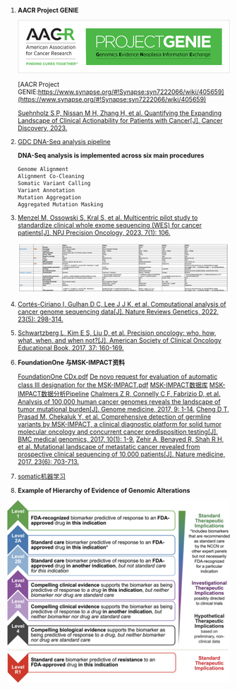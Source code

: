 1.  **AACR Project GENIE**

    ![AACR Project GENIE](./Large_GENIE_logo.jpg)

    [AACR Project GENIE:https://www.synapse.org/#!Synapse:syn7222066/wiki/405659](https://www.synapse.org/#!Synapse:syn7222066/wiki/405659)

    [Suehnholz S P, Nissan M H, Zhang H, et al. Quantifying the Expanding Landscape of Clinical Actionability for Patients with Cancer[J]. Cancer Discovery, 2023.](https://aacrjournals.org/cancerdiscovery/article/doi/10.1158/2159-8290.CD-23-0467/729589)

2.  [GDC DNA-Seq analysis pipeline](https://docs.gdc.cancer.gov/Data/Bioinformatics_Pipelines/DNA_Seq_Variant_Calling_Pipeline/)

    **DNA-Seq analysis is implemented across six main procedures**

        Genome Alignment
        Alignment Co-Cleaning
        Somatic Variant Calling
        Variant Annotation
        Mutation Aggregation
        Aggregated Mutation Masking

3.  [Menzel M, Ossowski S, Kral S, et al. Multicentric pilot study to standardize clinical whole exome sequencing (WES) for cancer patients[J]. NPJ Precision Oncology, 2023, 7(1): 106.](https://www.nature.com/articles/s41698-023-00457-x)

    ![wet-lab protocols](./protocols.png)
4. [Cortés-Ciriano I, Gulhan D C, Lee J J K, et al. Computational analysis of cancer genome sequencing data[J]. Nature Reviews Genetics, 2022, 23(5): 298-314.](https://www.nature.com/articles/s41576-021-00431-y)
5. [Schwartzberg L, Kim E S, Liu D, et al. Precision oncology: who, how, what, when, and when not?[J]. American Society of Clinical Oncology Educational Book, 2017, 37: 160-169. ](https://ascopubs.org/doi/abs/10.1200/EDBK_174176)
6. **FoundationOne 与MSK-IMPACT资料**

    [FoundationOne CDx.pdf](https://info.foundationmedicine.com/hubfs/FMI%20Labels/FoundationOne_CDx_Label_Technical_Info.pdf)
    [De novo request for evaluation of automatic class III designation for the MSK-IMPACT.pdf](ttps://www.accessdata.fda.gov/cdrh_docs/reviews/den170058.pdf)
    [MSK-IMPACT数据库](/http://www.cbioportal.org/study?id=msk_impact_2017)
    [MSK-IMPACT数据分析Pipeline](https://impact-pipeline.readthedocs.io/en/latest/index.html#)
    [Chalmers Z R, Connelly C F, Fabrizio D, et al. Analysis of 100,000 human cancer genomes reveals the landscape of tumor mutational burden[J]. Genome medicine, 2017, 9: 1-14.](https://link.springer.com/article/10.1186/s13073-017-0424-2)
    [Cheng D T, Prasad M, Chekaluk Y, et al. Comprehensive detection of germline variants by MSK-IMPACT, a clinical diagnostic platform for solid tumor molecular oncology and concurrent cancer predisposition testing[J]. BMC medical genomics, 2017, 10(1): 1-9.](https://bmcmedgenomics.biomedcentral.com/articles/10.1186/s12920-017-0271-4)
    [Zehir A, Benayed R, Shah R H, et al. Mutational landscape of metastatic cancer revealed from prospective clinical sequencing of 10,000 patients[J]. Nature medicine, 2017, 23(6): 703-713.](https://www.nature.com/articles/nm.4333)

7. [somatic机器学习](./ML/README.md)

8. **Example of Hierarchy of Evidence of Genomic Alterations**

![证据层级](./Hierarchy.jpeg)